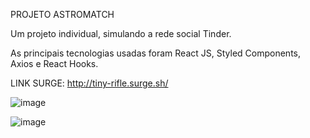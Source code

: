 PROJETO ASTROMATCH

Um projeto individual, simulando a rede social  Tinder.

As principais tecnologias usadas foram React JS, Styled Components, Axios e React Hooks.

LINK SURGE: http://tiny-rifle.surge.sh/

![image](https://user-images.githubusercontent.com/104531921/185811307-08037d0a-f6ea-4946-9c0f-8bf5c7d733d2.png)

![image](https://user-images.githubusercontent.com/104531921/185811315-d5038e20-9cca-4ab7-9cde-50b612b2b9bd.png)

